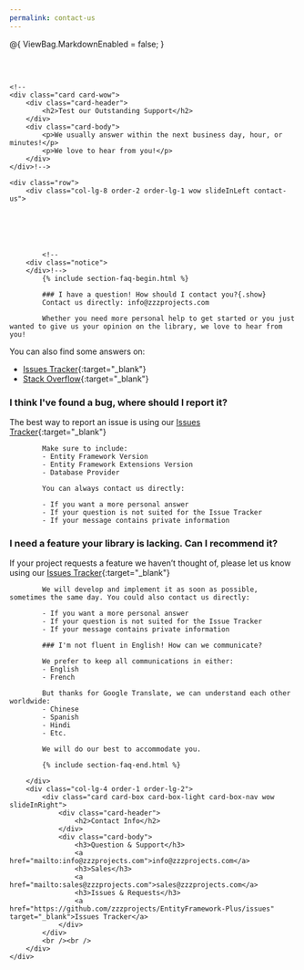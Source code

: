 ```yaml
---
permalink: contact-us
---
```

@{
    ViewBag.MarkdownEnabled = false;
}
<div class="container " style="margin-top: 60px;">

    <!--
    <div class="card card-wow">
        <div class="card-header">
            <h2>Test our Outstanding Support</h2>
        </div>
        <div class="card-body">
            <p>We usually answer within the next business day, hour, or minutes!</p>
            <p>We love to hear from you!</p>
        </div>
    </div>!-->

    <div class="row">
        <div class="col-lg-8 order-2 order-lg-1 wow slideInLeft contact-us">






            <!--
        <div class="notice">
        </div>!-->
            {% include section-faq-begin.html %}

            ### I have a question! How should I contact you?{.show}
            Contact us directly: info@zzzprojects.com

            Whether you need more personal help to get started or you just wanted to give us your opinion on the library, we love to hear from you!

You can also find some answers on:
- [Issues Tracker](https://github.com/zzzprojects/EntityFramework-Plus/issues){:target="_blank"}
- [Stack Overflow](https://stackoverflow.com/questions/tagged/entity-framework-plus){:target="_blank"}

### I think I've found a bug, where should I report it?
The best way to report an issue is using our [Issues Tracker](https://github.com/zzzprojects/EntityFramework-Plus/issues){:target="_blank"}

            Make sure to include:
            - Entity Framework Version
            - Entity Framework Extensions Version
            - Database Provider

            You can always contact us directly:

            - If you want a more personal answer
            - If your question is not suited for the Issue Tracker
            - If your message contains private information

### I need a feature your library is  lacking. Can I recommend it?
If your project requests a feature we haven’t thought of, please let us know using our [Issues Tracker](https://github.com/zzzprojects/EntityFramework-Plus/issues){:target="_blank"}

            We will develop and implement it as soon as possible, sometimes the same day. You could also contact us directly:

            - If you want a more personal answer
            - If your question is not suited for the Issue Tracker
            - If your message contains private information

            ### I'm not fluent in English! How can we communicate?

            We prefer to keep all communications in either:
            - English
            - French

            But thanks for Google Translate, we can understand each other worldwide:
            - Chinese
            - Spanish
            - Hindi
            - Etc.

            We will do our best to accommodate you.

            {% include section-faq-end.html %}

        </div>
        <div class="col-lg-4 order-1 order-lg-2">
            <div class="card card-box card-box-light card-box-nav wow slideInRight">
                <div class="card-header">
                    <h2>Contact Info</h2>
                </div>
                <div class="card-body">
                    <h3>Question & Support</h3>
                    <a href="mailto:info@zzzprojects.com">info@zzzprojects.com</a>
                    <h3>Sales</h3>
                    <a href="mailto:sales@zzzprojects.com">sales@zzzprojects.com</a>
                    <h3>Issues & Requests</h3>
                    <a href="https://github.com/zzzprojects/EntityFramework-Plus/issues" target="_blank">Issues Tracker</a>
                </div>
            </div>
            <br /><br />
        </div>
    </div>
</div>